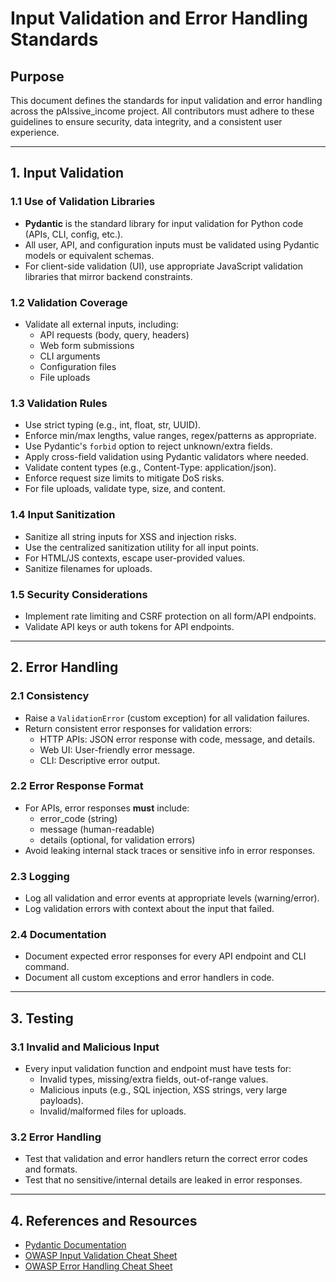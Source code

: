 # Input Validation and Error Handling Standards

## Purpose

This document defines the standards for input validation and error handling across the pAIssive_income project. All contributors must adhere to these guidelines to ensure security, data integrity, and a consistent user experience.

---

## 1. Input Validation

### 1.1 Use of Validation Libraries

- **Pydantic** is the standard library for input validation for Python code (APIs, CLI, config, etc.).
- All user, API, and configuration inputs must be validated using Pydantic models or equivalent schemas.
- For client-side validation (UI), use appropriate JavaScript validation libraries that mirror backend constraints.

### 1.2 Validation Coverage

- Validate all external inputs, including:
  - API requests (body, query, headers)
  - Web form submissions
  - CLI arguments
  - Configuration files
  - File uploads

### 1.3 Validation Rules

- Use strict typing (e.g., int, float, str, UUID).
- Enforce min/max lengths, value ranges, regex/patterns as appropriate.
- Use Pydantic's `forbid` option to reject unknown/extra fields.
- Apply cross-field validation using Pydantic validators where needed.
- Validate content types (e.g., Content-Type: application/json).
- Enforce request size limits to mitigate DoS risks.
- For file uploads, validate type, size, and content.

### 1.4 Input Sanitization

- Sanitize all string inputs for XSS and injection risks.
- Use the centralized sanitization utility for all input points.
- For HTML/JS contexts, escape user-provided values.
- Sanitize filenames for uploads.

### 1.5 Security Considerations

- Implement rate limiting and CSRF protection on all form/API endpoints.
- Validate API keys or auth tokens for API endpoints.

---

## 2. Error Handling

### 2.1 Consistency

- Raise a `ValidationError` (custom exception) for all validation failures.
- Return consistent error responses for validation errors:
  - HTTP APIs: JSON error response with code, message, and details.
  - Web UI: User-friendly error message.
  - CLI: Descriptive error output.

### 2.2 Error Response Format

- For APIs, error responses **must** include:
  - error_code (string)
  - message (human-readable)
  - details (optional, for validation errors)
- Avoid leaking internal stack traces or sensitive info in error responses.

### 2.3 Logging

- Log all validation and error events at appropriate levels (warning/error).
- Log validation errors with context about the input that failed.

### 2.4 Documentation

- Document expected error responses for every API endpoint and CLI command.
- Document all custom exceptions and error handlers in code.

---

## 3. Testing

### 3.1 Invalid and Malicious Input

- Every input validation function and endpoint must have tests for:
  - Invalid types, missing/extra fields, out-of-range values.
  - Malicious inputs (e.g., SQL injection, XSS strings, very large payloads).
  - Invalid/malformed files for uploads.

### 3.2 Error Handling

- Test that validation and error handlers return the correct error codes and formats.
- Test that no sensitive/internal details are leaked in error responses.

---

## 4. References and Resources

- [Pydantic Documentation](https://pydantic-docs.helpmanual.io/)
- [OWASP Input Validation Cheat Sheet](https://cheatsheetseries.owasp.org/cheatsheets/Input_Validation_Cheat_Sheet.html)
- [OWASP Error Handling Cheat Sheet](https://cheatsheetseries.owasp.org/cheatsheets/Error_Handling_Cheat_Sheet.html)